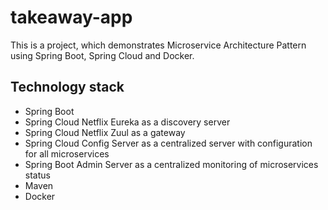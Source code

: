 # takeaway-app
This is a project, which demonstrates Microservice Architecture Pattern using Spring Boot, Spring Cloud and Docker.

## Technology stack
- Spring Boot
- Spring Cloud Netflix Eureka as a discovery server
- Spring Cloud Netflix Zuul as a gateway
- Spring Cloud Config Server as a centralized server with configuration for all microservices
- Spring Boot Admin Server as a centralized monitoring of microservices status
- Maven
- Docker